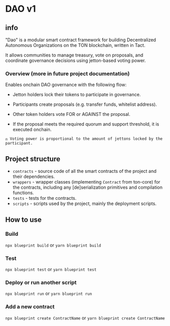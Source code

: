 # DAO v1

## info

"Dao" is a modular smart contract framework for building Decentralized Autonomous Organizations on the TON blockchain, written in Tact.

It allows communities to manage treasury, vote on proposals, and coordinate governance decisions using jetton-based voting power.

### Overview (more in future project documentation)
Enables onchain DAO governance with the following flow:

- Jetton holders lock their tokens to participate in governance.

- Participants create proposals (e.g. transfer funds, whitelist address).

- Other token holders vote FOR or AGAINST the proposal.

- If the proposal meets the required quorum and support threshold, it is executed onchain.

`⚖️ Voting power is proportional to the amount of jettons locked by the participant.`

## Project structure

-   `contracts` - source code of all the smart contracts of the project and their dependencies.
-   `wrappers` - wrapper classes (implementing `Contract` from ton-core) for the contracts, including any [de]serialization primitives and compilation functions.
-   `tests` - tests for the contracts.
-   `scripts` - scripts used by the project, mainly the deployment scripts.

## How to use

### Build

`npx blueprint build` or `yarn blueprint build`

### Test

`npx blueprint test` or `yarn blueprint test`

### Deploy or run another script

`npx blueprint run` or `yarn blueprint run`

### Add a new contract

`npx blueprint create ContractName` or `yarn blueprint create ContractName`
